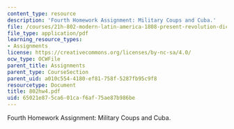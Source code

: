 ```yaml
---
content_type: resource
description: 'Fourth Homework Assignment: Military Coups and Cuba.'
file: /courses/21h-802-modern-latin-america-1808-present-revolution-dictatorship-democracy-spring-2005/65021e875ca601caf6af75ae87b986be_802hw4.pdf
file_type: application/pdf
learning_resource_types:
- Assignments
license: https://creativecommons.org/licenses/by-nc-sa/4.0/
ocw_type: OCWFile
parent_title: Assignments
parent_type: CourseSection
parent_uid: a010c554-4180-ef81-758f-5287fb95c9f8
resourcetype: Document
title: 802hw4.pdf
uid: 65021e87-5ca6-01ca-f6af-75ae87b986be
---
```

Fourth Homework Assignment: Military Coups and Cuba.